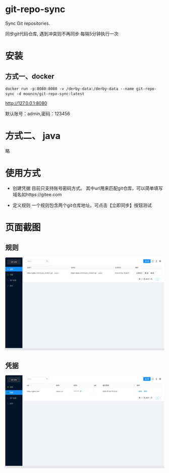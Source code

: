 # git-repo-sync

Sync Git repositories.

同步git代码仓库, 
遇到冲突则不再同步
每隔5分钟执行一次

# 安装
## 方式一、docker
```
docker run -p:8080:8080 -v /derby-data:/derby-data --name git-repo-sync -d mooncn/git-repo-sync:latest  
```
http://127.0.0.1:8080

默认账号：admin,密码：123456

# 方式二、 java
略

# 使用方式
- 创建凭据
目前只支持账号密码方式。
其中url用来匹配git仓库，可以简单填写域名如https://gitee.com

- 定义规则
一个规则包含两个git仓库地址。可点击【立即同步】按钮测试


# 页面截图
## 规则
![img.png](doc/gz.png)

## 凭据
![img.png](doc/pj.png)
